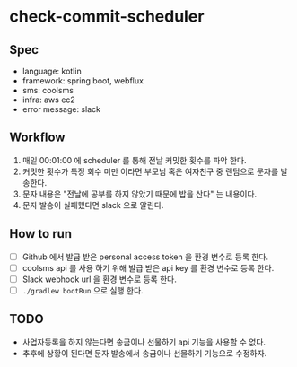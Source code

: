 # check-commit-scheduler

## Spec
- language: kotlin
- framework: spring boot, webflux
- sms: coolsms
- infra: aws ec2
- error message: slack

## Workflow
1. 매일 00:01:00 에 scheduler 를 통해 전날 커밋한 횟수를 파악 한다.
2. 커밋한 횟수가 특정 회수 미만 이라면 부모님 혹은 여자친구 중 랜덤으로 문자를 발송한다.
3. 문자 내용은 "전날에 공부를 하지 않았기 때문에 밥을 산다" 는 내용이다.
4. 문자 발송이 실패했다면 slack 으로 알린다.

## How to run
- [ ] Github 에서 발급 받은 personal access token 을 환경 변수로 등록 한다.
- [ ] coolsms api 를 사용 하기 위해 발급 받은 api key 를 환경 변수로 등록 한다.
- [ ] Slack webhook url 을 환경 변수로 등록 한다.
- [ ] `./gradlew bootRun` 으로 실행 한다.

## TODO
- 사업자등록을 하지 않는다면 송금이나 선물하기 api 기능을 사용할 수 없다.
- 추후에 상황이 된다면 문자 발송에서 송금이나 선물하기 기능으로 수정하자.
